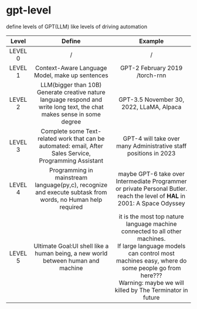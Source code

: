 # gpt-level
define levels of GPT(LLM) like levels of driving automation


| Level | Define | Example |
| :------: | :------: | :------: |
| LEVEL 0 | / | / |
| LEVEL 1 | Context-Aware Language Model, make up sentences | GPT-2 February 2019 /torch-rnn |
| LEVEL 2 | LLM(bigger than 10B) Generate creative nature language respond and write long text, the chat makes sense in some degree| GPT-3.5 November 30, 2022, LLaMA, Alpaca|
| LEVEL 3 | Complete some Text-related work that can be automated: email, After Sales Service, Programming Assistant| GPT-4 will take over many Administrative staff positions in 2023|
| LEVEL 4 | Programming in mainstream language(py,c), recognize and execute subtask from words, no Human help required| maybe GPT-6 take over Intermediate Programmer or private Personal Butler. reach the level of **HAL** in 2001: A Space Odyssey|
| LEVEL 5 | Ultimate Goal:UI shell like a human being, a new world between human and machine| it is the most top nature language machine connected to all other machines.<br /> If large language models can control most machines easy, where do some people go from here???<br />Warning: maybe we will killed by The Terminator in future|
